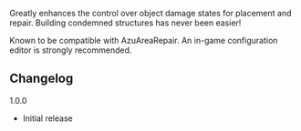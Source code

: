 Greatly enhances the control over object damage states for placement and repair. Building condemned structures has never been easier!

Known to be compatible with AzuAreaRepair. An in-game configuration editor is strongly recommended.

## Changelog

1.0.0

- Initial release
